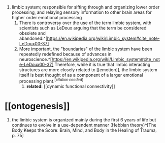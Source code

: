 1. limbic system; responsible for sifting through and organizing lower order processing, and relaying sensory information to other brain areas for higher order emotional processing
	1. There is controversy over the use of the term limbic system, with scientists such as LeDoux arguing that the term be considered obsolete and abandoned.^[https://en.wikipedia.org/wiki/Limbic_system#cite_note-LeDoux00-37]
	2. More important, the "boundaries" of the limbic system have been repeatedly redefined because of advances in neuroscience.^[https://en.wikipedia.org/wiki/Limbic_system#cite_note-LeDoux00-37] Therefore, while it is true that limbic interacting structures are more closely related to [[emotion]], the limbic system itself is best thought of as a component of a larger emotional processing plant.<sup>[*citation needed*]</sup>
		1. **related**: [[dynamic functional connectivity]]

# [[ontogenesis]]
1. the limbic system is organized mainly during the first 6 years of life but continues to evolve in a use-dependent manner (Hebbian theory)^[The Body Keeps the Score: Brain, Mind, and Body in the Healing of Trauma, p. 75]